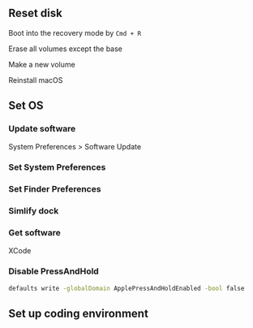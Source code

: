 ## Reset disk

Boot into the recovery mode by `Cmd + R`

Erase all volumes except the base

Make a new volume

Reinstall macOS

## Set OS

### Update software

System Preferences > Software Update

### Set System Preferences

### Set Finder Preferences

### Simlify dock

### Get software

XCode

### Disable PressAndHold

```sh
defaults write -globalDomain ApplePressAndHoldEnabled -bool false
```

## Set up coding environment
